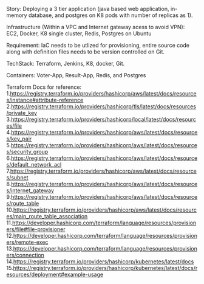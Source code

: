 Story: Deploying a 3 tier application (java based web application, in-memory database, and postgres on K8 pods with number of replicas as 1).

Infrastructure (Within a VPC and Internet gateway acess to avoid VPN): EC2, Docker, K8 single cluster, Redis, Postgres on Ubuntu

Requirement: IaC needs to be utlized for provisioning, entire source code along with definition files needs to be version controlled on Git.

TechStack: Terraform, Jenkins, K8, docker, Git.

Containers: Voter-App, Result-App, Redis, and Postgres

Terraform Docs for reference:
1.https://registry.terraform.io/providers/hashicorp/aws/latest/docs/resources/instance#attribute-reference
2.https://registry.terraform.io/providers/hashicorp/tls/latest/docs/resources/private_key
3.https://registry.terraform.io/providers/hashicorp/local/latest/docs/resources/file
4.https://registry.terraform.io/providers/hashicorp/aws/latest/docs/resources/key_pair
5.https://registry.terraform.io/providers/hashicorp/aws/latest/docs/resources/security_group
6.https://registry.terraform.io/providers/hashicorp/aws/latest/docs/resources/default_network_acl
7.https://registry.terraform.io/providers/hashicorp/aws/latest/docs/resources/subnet
8.https://registry.terraform.io/providers/hashicorp/aws/latest/docs/resources/internet_gateway
9.https://registry.terraform.io/providers/hashicorp/aws/latest/docs/resources/route_table
10.https://registry.terraform.io/providers/hashicorp/aws/latest/docs/resources/main_route_table_association
11.https://developer.hashicorp.com/terraform/language/resources/provisioners/file#file-provisioner
12.https://developer.hashicorp.com/terraform/language/resources/provisioners/remote-exec
13.https://developer.hashicorp.com/terraform/language/resources/provisioners/connection
14.https://registry.terraform.io/providers/hashicorp/kubernetes/latest/docs
15.https://registry.terraform.io/providers/hashicorp/kubernetes/latest/docs/resources/deployment#example-usage
